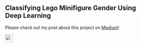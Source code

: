 <h2>Classifying Lego Minifigure Gender Using Deep Learning</h2>

Please check out my post about this project on <a href="https://towardsdatascience.com/lego-minifigure-gender-classification-using-deep-learning-2358f4082842" target="_blank">Medium</a>!

<a href="https://towardsdatascience.com/lego-minifigure-gender-classification-using-deep-learning-2358f4082842" target="_blank">
  <img src="https://images.unsplash.com/photo-1544816565-c199d6f5d2d3?ixlib=rb-1.2.1&ixid=eyJhcHBfaWQiOjEyMDd9&auto=format&fit=crop&w=750&q=80" style="width:25px;height:25px;">
</a>

